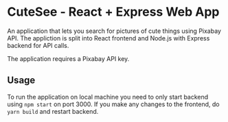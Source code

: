 # CuteSee - React + Express Web App

An application that lets you search for pictures of cute things using Pixabay API.
The appliction is split into React frontend and Node.js with Express backend for API calls.

The application requires a Pixabay API key.

## Usage

To run the application on local machine you need to only start backend using `npm start` on port 3000.
If you make any changes to the frontend, do `yarn build` and restart backend.
